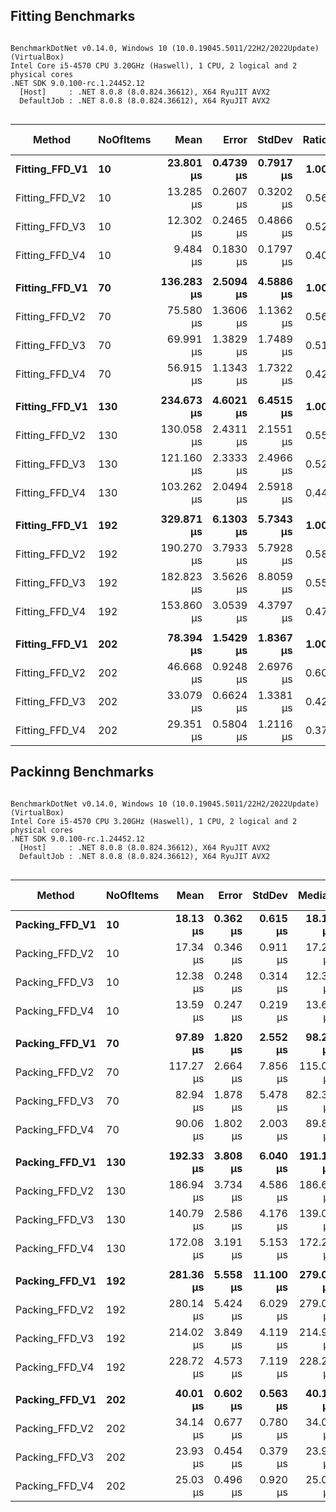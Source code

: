 
## Fitting Benchmarks
```

BenchmarkDotNet v0.14.0, Windows 10 (10.0.19045.5011/22H2/2022Update) (VirtualBox)
Intel Core i5-4570 CPU 3.20GHz (Haswell), 1 CPU, 2 logical and 2 physical cores
.NET SDK 9.0.100-rc.1.24452.12
  [Host]     : .NET 8.0.8 (8.0.824.36612), X64 RyuJIT AVX2
  DefaultJob : .NET 8.0.8 (8.0.824.36612), X64 RyuJIT AVX2


```
| Method         | NoOfItems | Mean       | Error     | StdDev    | Ratio | RatioSD | Gen0    | Allocated | Alloc Ratio |
|--------------- |---------- |-----------:|----------:|----------:|------:|--------:|--------:|----------:|------------:|
| **Fitting_FFD_V1** | **10**        |  **23.801 μs** | **0.4739 μs** | **0.7917 μs** |  **1.00** |    **0.05** |  **1.9531** |   **5.99 KB** |        **1.00** |
| Fitting_FFD_V2 | 10        |  13.285 μs | 0.2607 μs | 0.3202 μs |  0.56 |    0.02 |  1.2207 |   3.76 KB |        0.63 |
| Fitting_FFD_V3 | 10        |  12.302 μs | 0.2465 μs | 0.4866 μs |  0.52 |    0.03 |  1.0529 |   3.26 KB |        0.54 |
| Fitting_FFD_V4 | 10        |   9.484 μs | 0.1830 μs | 0.1797 μs |  0.40 |    0.01 |  0.7477 |    2.3 KB |        0.38 |
|                |           |            |           |           |       |         |         |           |             |
| **Fitting_FFD_V1** | **70**        | **136.283 μs** | **2.5094 μs** | **4.5886 μs** |  **1.00** |    **0.05** | **10.0098** |  **30.91 KB** |        **1.00** |
| Fitting_FFD_V2 | 70        |  75.580 μs | 1.3606 μs | 1.1362 μs |  0.56 |    0.02 |  5.4932 |  16.89 KB |        0.55 |
| Fitting_FFD_V3 | 70        |  69.991 μs | 1.3829 μs | 1.7489 μs |  0.51 |    0.02 |  4.5166 |  14.02 KB |        0.45 |
| Fitting_FFD_V4 | 70        |  56.915 μs | 1.1343 μs | 1.7322 μs |  0.42 |    0.02 |  3.1738 |   9.77 KB |        0.32 |
|                |           |            |           |           |       |         |         |           |             |
| **Fitting_FFD_V1** | **130**       | **234.673 μs** | **4.6021 μs** | **6.4515 μs** |  **1.00** |    **0.04** | **17.8223** |  **54.98 KB** |        **1.00** |
| Fitting_FFD_V2 | 130       | 130.058 μs | 2.4311 μs | 2.1551 μs |  0.55 |    0.02 |  9.5215 |  29.25 KB |        0.53 |
| Fitting_FFD_V3 | 130       | 121.160 μs | 2.3333 μs | 2.4966 μs |  0.52 |    0.02 |  7.6904 |  23.92 KB |        0.44 |
| Fitting_FFD_V4 | 130       | 103.262 μs | 2.0494 μs | 2.5918 μs |  0.44 |    0.02 |  5.2490 |  16.39 KB |        0.30 |
|                |           |            |           |           |       |         |         |           |             |
| **Fitting_FFD_V1** | **192**       | **329.871 μs** | **6.1303 μs** | **5.7343 μs** |  **1.00** |    **0.02** | **24.9023** |  **77.19 KB** |        **1.00** |
| Fitting_FFD_V2 | 192       | 190.270 μs | 3.7933 μs | 5.7928 μs |  0.58 |    0.02 | 12.6953 |  39.34 KB |        0.51 |
| Fitting_FFD_V3 | 192       | 182.823 μs | 3.5626 μs | 8.8059 μs |  0.55 |    0.03 | 10.7422 |  33.65 KB |        0.44 |
| Fitting_FFD_V4 | 192       | 153.860 μs | 3.0539 μs | 4.3797 μs |  0.47 |    0.02 |  7.3242 |  22.73 KB |        0.29 |
|                |           |            |           |           |       |         |         |           |             |
| **Fitting_FFD_V1** | **202**       |  **78.394 μs** | **1.5429 μs** | **1.8367 μs** |  **1.00** |    **0.03** |  **4.6387** |   **14.3 KB** |        **1.00** |
| Fitting_FFD_V2 | 202       |  46.668 μs | 0.9248 μs | 2.6976 μs |  0.60 |    0.04 |  5.6152 |   17.2 KB |        1.20 |
| Fitting_FFD_V3 | 202       |  33.079 μs | 0.6624 μs | 1.3381 μs |  0.42 |    0.02 |  4.2114 |  13.01 KB |        0.91 |
| Fitting_FFD_V4 | 202       |  29.351 μs | 0.5804 μs | 1.2116 μs |  0.37 |    0.02 |  4.2114 |  12.95 KB |        0.91 |

## Packinng Benchmarks

```

BenchmarkDotNet v0.14.0, Windows 10 (10.0.19045.5011/22H2/2022Update) (VirtualBox)
Intel Core i5-4570 CPU 3.20GHz (Haswell), 1 CPU, 2 logical and 2 physical cores
.NET SDK 9.0.100-rc.1.24452.12
  [Host]     : .NET 8.0.8 (8.0.824.36612), X64 RyuJIT AVX2
  DefaultJob : .NET 8.0.8 (8.0.824.36612), X64 RyuJIT AVX2


```
| Method         | NoOfItems | Mean      | Error    | StdDev    | Median    | Ratio | RatioSD | Gen0    | Allocated | Alloc Ratio |
|--------------- |---------- |----------:|---------:|----------:|----------:|------:|--------:|--------:|----------:|------------:|
| **Packing_FFD_V1** | **10**        |  **18.13 μs** | **0.362 μs** |  **0.615 μs** |  **18.12 μs** |  **1.00** |    **0.05** |  **2.0142** |   **6.25 KB** |        **1.00** |
| Packing_FFD_V2 | 10        |  17.34 μs | 0.346 μs |  0.911 μs |  17.21 μs |  0.96 |    0.06 |  1.9836 |   6.16 KB |        0.98 |
| Packing_FFD_V3 | 10        |  12.38 μs | 0.248 μs |  0.314 μs |  12.32 μs |  0.68 |    0.03 |  1.4648 |   4.49 KB |        0.72 |
| Packing_FFD_V4 | 10        |  13.59 μs | 0.247 μs |  0.219 μs |  13.60 μs |  0.75 |    0.03 |  1.5717 |   4.84 KB |        0.78 |
|                |           |           |          |           |           |       |         |         |           |             |
| **Packing_FFD_V1** | **70**        |  **97.89 μs** | **1.820 μs** |  **2.552 μs** |  **98.28 μs** |  **1.00** |    **0.04** |  **9.7656** |  **30.09 KB** |        **1.00** |
| Packing_FFD_V2 | 70        | 117.27 μs | 2.664 μs |  7.856 μs | 115.00 μs |  1.20 |    0.09 |  9.5215 |  29.52 KB |        0.98 |
| Packing_FFD_V3 | 70        |  82.94 μs | 1.878 μs |  5.478 μs |  82.37 μs |  0.85 |    0.06 |  7.5684 |  23.32 KB |        0.78 |
| Packing_FFD_V4 | 70        |  90.06 μs | 1.802 μs |  2.003 μs |  89.83 μs |  0.92 |    0.03 |  8.3008 |  25.48 KB |        0.85 |
|                |           |           |          |           |           |       |         |         |           |             |
| **Packing_FFD_V1** | **130**       | **192.33 μs** | **3.808 μs** |  **6.040 μs** | **191.18 μs** |  **1.00** |    **0.04** | **17.0898** |   **52.6 KB** |        **1.00** |
| Packing_FFD_V2 | 130       | 186.94 μs | 3.734 μs |  4.586 μs | 186.65 μs |  0.97 |    0.04 | 16.6016 |  51.57 KB |        0.98 |
| Packing_FFD_V3 | 130       | 140.79 μs | 2.586 μs |  4.176 μs | 139.02 μs |  0.73 |    0.03 | 13.1836 |  40.94 KB |        0.78 |
| Packing_FFD_V4 | 130       | 172.08 μs | 3.191 μs |  5.153 μs | 172.23 μs |  0.90 |    0.04 | 14.6484 |  45.04 KB |        0.86 |
|                |           |           |          |           |           |       |         |         |           |             |
| **Packing_FFD_V1** | **192**       | **281.36 μs** | **5.558 μs** | **11.100 μs** | **279.06 μs** |  **1.00** |    **0.05** | **23.4375** |  **72.77 KB** |        **1.00** |
| Packing_FFD_V2 | 192       | 280.14 μs | 5.424 μs |  6.029 μs | 279.02 μs |  1.00 |    0.04 | 22.9492 |  71.25 KB |        0.98 |
| Packing_FFD_V3 | 192       | 214.02 μs | 3.849 μs |  4.119 μs | 214.91 μs |  0.76 |    0.03 | 18.3105 |  56.12 KB |        0.77 |
| Packing_FFD_V4 | 192       | 228.72 μs | 4.573 μs |  7.119 μs | 228.29 μs |  0.81 |    0.04 | 19.7754 |  61.19 KB |        0.84 |
|                |           |           |          |           |           |       |         |         |           |             |
| **Packing_FFD_V1** | **202**       |  **40.01 μs** | **0.602 μs** |  **0.563 μs** |  **40.10 μs** |  **1.00** |    **0.02** |  **5.2490** |  **16.12 KB** |        **1.00** |
| Packing_FFD_V2 | 202       |  34.14 μs | 0.677 μs |  0.780 μs |  34.03 μs |  0.85 |    0.02 |  4.6997 |  14.52 KB |        0.90 |
| Packing_FFD_V3 | 202       |  23.93 μs | 0.454 μs |  0.379 μs |  23.96 μs |  0.60 |    0.01 |  4.6997 |  14.48 KB |        0.90 |
| Packing_FFD_V4 | 202       |  25.03 μs | 0.496 μs |  0.920 μs |  25.04 μs |  0.63 |    0.02 |  5.3711 |  16.51 KB |        1.02 |

